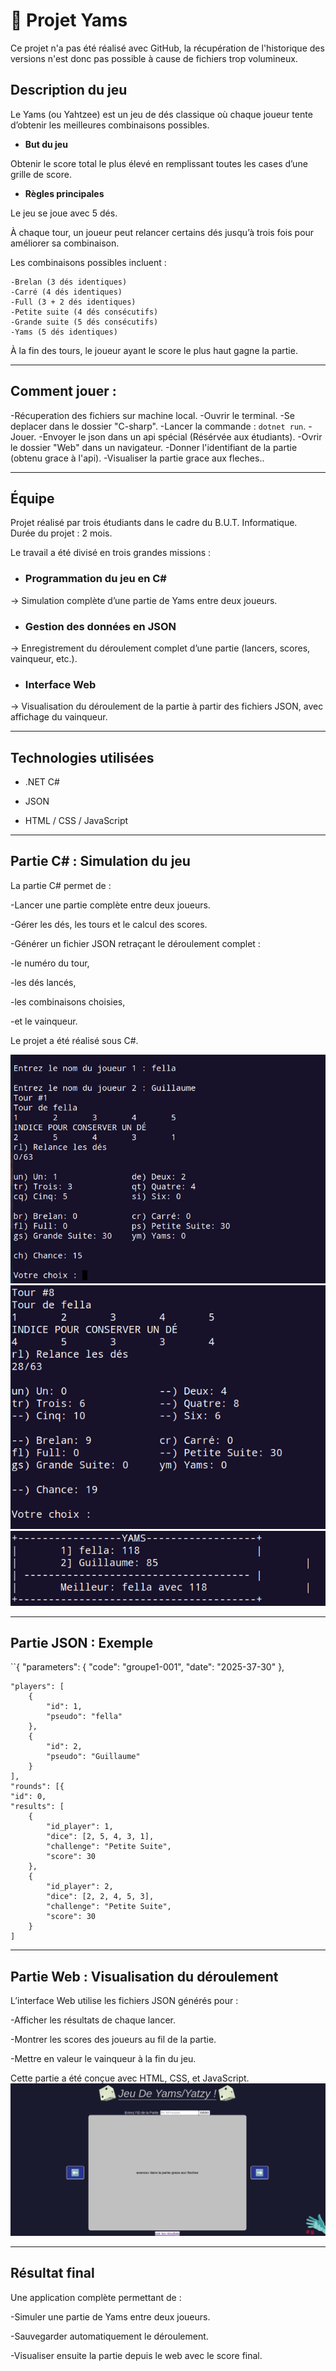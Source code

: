 # 🎲 Projet Yams
Ce projet n'a pas été réalisé avec GitHub, la récupération de l'historique des versions n'est donc pas possible à cause de fichiers trop volumineux. 

## Description du jeu

Le Yams (ou Yahtzee) est un jeu de dés classique où chaque joueur tente d’obtenir les meilleures combinaisons possibles.

- **But du jeu**

Obtenir le score total le plus élevé en remplissant toutes les cases d’une grille de score.

- **Règles principales**

Le jeu se joue avec 5 dés.

À chaque tour, un joueur peut relancer certains dés jusqu’à trois fois pour améliorer sa combinaison.

Les combinaisons possibles incluent :

    -Brelan (3 dés identiques)
    -Carré (4 dés identiques)
    -Full (3 + 2 dés identiques)
    -Petite suite (4 dés consécutifs)
    -Grande suite (5 dés consécutifs)
    -Yams (5 dés identiques)

À la fin des tours, le joueur ayant le score le plus haut gagne la partie.

---

## Comment jouer :

-Récuperation des fichiers sur machine local.
-Ouvrir le terminal.
-Se deplacer dans le dossier "C-sharp".
-Lancer la commande : ``dotnet run``.
-Jouer.
-Envoyer le json dans un api spécial (Résérvée aux étudiants).
-Ovrir le dossier "Web" dans un navigateur.
-Donner l'identifiant de la partie (obtenu grace à l'api).
-Visualiser la partie grace aux fleches..

---

## Équipe

Projet réalisé par trois étudiants dans le cadre du B.U.T. Informatique.
<br>
Durée du projet : 2 mois.

Le travail a été divisé en trois grandes missions :

  - ### Programmation du jeu en C#
→ Simulation complète d’une partie de Yams entre deux joueurs.

  - ### Gestion des données en JSON
→ Enregistrement du déroulement complet d’une partie (lancers, scores, vainqueur, etc.).

  - ### Interface Web
→ Visualisation du déroulement de la partie à partir des fichiers JSON, avec affichage du vainqueur.

---

## Technologies utilisées

- .NET C#

- JSON

- HTML / CSS / JavaScript

---

## Partie C# : Simulation du jeu

La partie C# permet de :

-Lancer une partie complète entre deux joueurs.

-Gérer les dés, les tours et le calcul des scores.

-Générer un fichier JSON retraçant le déroulement complet :

  -le numéro du tour,

  -les dés lancés,

  -les combinaisons choisies,

  -et le vainqueur.

Le projet a été réalisé sous C#.

![Debut_partie](Web/images/yams_start.png)
![Pendant_partie](Web/images/yams_while.png)
![Fin_Partie](Web/images/yams_win.png)

---
## Partie JSON : Exemple
  ``{
    "parameters": {
        "code": "groupe1-001",
        "date": "2025-37-30"
    },
    
    "players": [
        {
            "id": 1,
            "pseudo": "fella"
        },
        {
            "id": 2,
            "pseudo": "Guillaume"
        }
    ],
    "rounds": [{
    "id": 0,
    "results": [
        {
            "id_player": 1,
            "dice": [2, 5, 4, 3, 1],
            "challenge": "Petite Suite",
            "score": 30
        },
        {
            "id_player": 2,
            "dice": [2, 2, 4, 5, 3],
            "challenge": "Petite Suite",
            "score": 30
        }
    ]

---

## Partie Web : Visualisation du déroulement

L’interface Web utilise les fichiers JSON générés pour :

-Afficher les résultats de chaque lancer.

-Montrer les scores des joueurs au fil de la partie.

-Mettre en valeur le vainqueur à la fin du jeu.

Cette partie a été conçue avec HTML, CSS, et JavaScript.
![site_web](Web/images/yams.png)


---

## Résultat final

Une application complète permettant de :

-Simuler une partie de Yams entre deux joueurs.

-Sauvegarder automatiquement le déroulement.

-Visualiser ensuite la partie depuis le web avec le score final.

